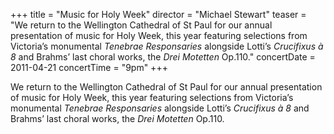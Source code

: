 +++
title = "Music for Holy Week"
director = "Michael Stewart"
teaser = "We return to the Wellington Cathedral of St Paul for our annual presentation of music for Holy Week, this year featuring selections from Victoria’s monumental *Tenebrae Responsaries* alongside Lotti’s *Crucifixus à 8* and Brahms’ last choral works, the *Drei Motetten* Op.110."
concertDate = 2011-04-21
concertTime = "9pm"
+++

We return to the Wellington Cathedral of St Paul for our annual presentation of music for Holy Week, this year featuring selections from Victoria’s monumental *Tenebrae Responsaries* alongside Lotti’s *Crucifixus à 8* and Brahms’ last choral works, the *Drei Motetten* Op.110.
